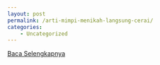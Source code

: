 ```yaml
---
layout: post
permalink: /arti-mimpi-menikah-langsung-cerai/
categories:
    - Uncategorized
---
```


[Baca Selengkapnya](/09)